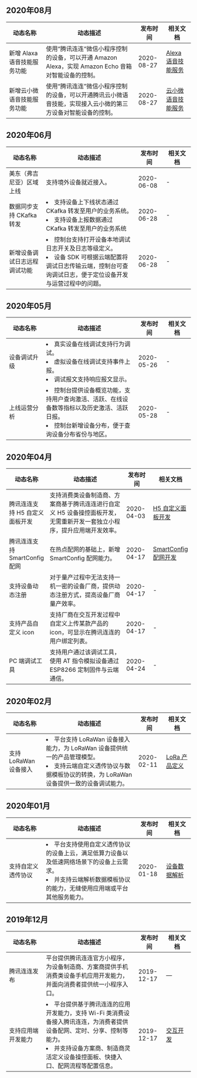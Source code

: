 
## 2020年08月


<table >
<thead>
<tr>
<th width="20%">动态名称</th>
<th width="50%">动态描述</th>
<th width="15%">发布时间</th>  
<th width="15%">相关文档</th>
</tr>
</thead>
<tbody><tr>
<td>新增 Alaxa 语音技能服务功能</td>
<td >使用“腾讯连连“微信小程序控制的设备，可以开通 Amazon Alexa，实现 Amazon Echo 音箱对智能设备的控制。 </td> 
<td>2020-08-27</td> 
<td><a href="https://cloud.tencent.com/document/product/1081/47899">Alexa 语音技能服务</tr>
<tr>
<td>新增云小微语音技能服务功能</td>
<td>使用“腾讯连连”微信小程序控制的设备，可以开通腾讯云小微语音技能，实现接入云小微的第三方设备对智能设备的控制。</td> 
<td>2020-08-27</td> 
<td><a href="https://cloud.tencent.com/document/product/1081/47900">云小微语音技能服务</tr>
</tbody></table>

## 2020年06月


<table >
<thead>
<tr>
<th width="20%">动态名称</th>
<th width="50%">动态描述</th>
<th width="15%">发布时间</th>  
<th width="15%">相关文档</th>
</tr>
</thead>
<tbody><tr>
<td>美东（弗吉尼亚）区域上线</td>
<td >支持境外设备就近接入。</td> 
<td>2020-06-08</td> 
<td>-</tr>
<tr>
<td>数据同步支持 CKafka 转发</td>
<td><li>支持设备上下线状态通过 CKafka 转发至用户的业务系统。
<br><li>支持设备上报数据通过 CKafka 转发至用户的业务系统</td> 
<td>2020-06-28</td> 
<td>-</tr>
<tr>
<td>新增设备调试日志远程调试功能</td>
<td><li>控制台支持打开设备本地调试日志开关及日志等级定义。
<br><li>设备 SDK 可根据云端配置将调试日志传输云端，控制台可查询调试日志，便于定位设备开发与运营过程中的问题。
</td> 
<td>2020-06-28</td> 
<td>-</tr>
</tbody></table>







## 2020年05月

<table >
<thead>
<tr>
<th width="20%">动态名称</th>
<th width="50%">动态描述</th>
 <th width="15%">发布时间</th>  
<th width="15%">相关文档</th>
</tr>
</thead>
<tbody><tr>
<td>设备调试升级</td>
<td ><li>真实设备在线调试支持行为调试。
<br><li>虚拟设备在线调试支持事件上报。
<br><li>调试报文支持响应报文显示。</td> 
<td>2020-05-26</td> 
<td>-</tr>
<tr>
<td>上线运营分析</td>
<td><li>控制台提供设备概览功能，支持用户查询激活、活跃、在线设备数等指标以及历史激活、活跃日报。
<br><li>控制台新增设备分布，便于查询设备分布省份与地区。</td> 
<td>2020-05-28</td> 
<td>-</tr>
</tbody></table>




##  2020年04月

<table >
<thead>
<tr>
<th width="20%">动态名称</th>
<th width="50%">动态描述</th>
 <th width="15%">发布时间</th>  
<th width="15%">相关文档</th>
</tr>
</thead>
<tbody><tr>
<td>腾讯连连支持 H5 自定义面板开发</td>
<td >支持消费类设备制造商、方案商基于腾讯连连进行自定义 H5 设备操控面板开发，无需重新开发一套独立小程序，提升应用端开发效率。</td> 
<td>2020-04-03</td> 
<td><a href="https://cloud.tencent.com/document/product/1081/43113">H5 自定义面板开发</tr>
<tr>
<td>腾讯连连支持 SmartConfig 配网</td>
<td >在热点配网的基础上，新增 SmartConfig 配网能力。</td> 
<td>2020-04-17</td> 
<td><a href="https://cloud.tencent.com/document/product/1081/43696">SmartConfig 配网开发</tr>
<tr>
<td>支持设备动态注册</td>
<td >对于量产过程中无法支持一机一密的设备厂商，提供动态注册方式，提高设备厂商量产效率。</td> 
<td>2020-04-17</td> 
<td>-</tr>
<tr>
<td>支持产品自定义 icon</td>
<td >支持厂商在交互开发过程中自定义上传某款产品的 icon，可显示在腾讯连连的用户绑定列表。</td> 
<td>2020-04-17</td> 
<td>-</tr>
<tr>
<td>PC 端调试工具</td>
<td >支持用户通过该调试工具，使用 AT 指令模拟设备通过 ESP8266 定制固件与云端通信。</td> 
<td>2020-04-24</td> 
<td>-</tr>
</tr>
</tbody></table>




##  2020年02月

<table >
<thead>
<tr>
<th width="20%">动态名称</th>
<th width="50%">动态描述</th>
 <th width="15%">发布时间</th>  
<th width="15%">相关文档</th>
</tr>
</thead>
<tbody><tr>
<td>支持 LoRaWan 设备接入</td>
<td ><li>平台支持 LoRaWan 设备接入能力，为 LoRaWan 设备提供统一的产品管理模型。<li>支持云端自定义透传协议与数据模板协议的转换，为 LoRaWan 设备提供一致的设备调试能力。</td> 
<td>2020-02-11</td> 
<td><a href="https://cloud.tencent.com/document/product/1081/41188">LoRa 产品定义</tr>
</tbody></table>









## 2020年01月

<table >
<thead>
<tr>
<th width="20%">动态名称</th>
<th width="50%">动态描述</th>
 <th width="15%">发布时间</th>  
<th width="15%">相关文档</th>
</tr>
</thead>
<tbody><tr>
<td>支持自定义透传协议</td>
<td ><li>平台支持使用自定义透传协议的设备上云，满足低算力设备以及低速网络场景下的设备上云需求。<li>并支持云端解析数据模板协议的能力，无缝使用应用端或平台其他服务能力。</td> 
<td>2020-01-18</td> 
<td><a href="https://cloud.tencent.com/document/product/1081/41190">设备数据解析</tr>
</tbody></table>


## 2019年12月 

<table >
<thead>
<tr>
<th width="20%">动态名称</th>
<th width="50%">动态描述</th>
 <th width="15%">发布时间</th>  
<th width="15%">相关文档</th>
</tr>
</thead>
<tbody><tr>
<td>腾讯连连发布</td>
<td >平台提供腾讯连连官方小程序，为设备制造商、方案商提供手机消费类设备手机应用开发能力，并面向消费者提供统一小程序入口。</td> 
<td>2019-12-17</td> 
<td>—</tr>
<td>支持应用端开发能力</td>
<td ><li>平台提供基于腾讯连连的应用开发能力，支持 Wi-Fi 类消费设备接入腾讯连连，为消费者提供设备配网、定时、分享、控制等能力。<li>并支持设备方案商、制造商灵活定义设备操控面板、快捷入口、配网流程等配置信息。</td> 
<td>2019-12-17</td> 
<td><a href="https://cloud.tencent.com/document/product/1081/40457">交互开发</tr>
</thead>
<tbody>
</table >
